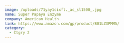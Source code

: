 ```yaml
---
image: /uploads/71yay1cixfl._ac_sl1500_.jpg
name: Super Papaya Enzyme
company: American Health
link: https://www.amazon.com/gp/product/B01LZXPMM5/
category:
  - Ctgry 2
---
```

